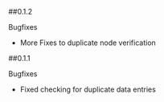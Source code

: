 ##0.1.2

Bugfixes
- More Fixes to duplicate node verification

##0.1.1

Bugfixes
- Fixed checking for duplicate data entries
